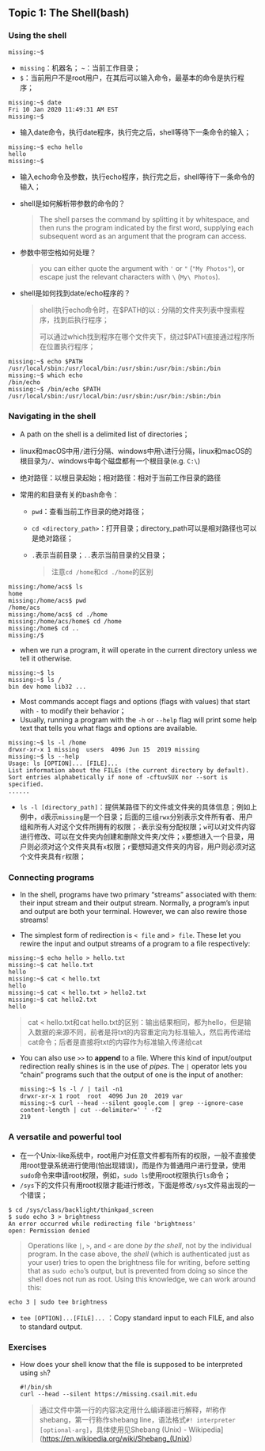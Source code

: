 ## Topic 1: The Shell(bash)

### Using the shell

```
missing:~$ 
```

- `missing`：机器名；	`~`：当前工作目录；	
- `$`：当前用户不是root用户，在其后可以输入命令，最基本的命令是执行程序；

```
missing:~$ date
Fri 10 Jan 2020 11:49:31 AM EST
missing:~$ 
```

- 输入date命令，执行date程序，执行完之后，shell等待下一条命令的输入；

```
missing:~$ echo hello
hello
missing:~$ 
```

- 输入echo命令及参数，执行echo程序，执行完之后，shell等待下一条命令的输入；

- shell是如何解析带参数的命令的？

  > The shell parses the command by splitting it by whitespace, and then runs the program indicated by the first word, supplying each subsequent word as an argument that the program can access.

- 参数中带空格如何处理？

  > you can either quote the argument with `'` or `"` (`"My Photos"`), or escape just the relevant characters with `\` (`My\ Photos`).

- shell是如何找到date/echo程序的？

  > shell执行echo命令时，在$PATH的以 : 分隔的文件夹列表中搜索程序，找到后执行程序；
  >
  > 可以通过which找到程序在哪个文件夹下，绕过$PATH直接通过程序所在位置执行程序；

```
missing:~$ echo $PATH
/usr/local/sbin:/usr/local/bin:/usr/sbin:/usr/bin:/sbin:/bin
missing:~$ which echo
/bin/echo
missing:~$ /bin/echo $PATH
/usr/local/sbin:/usr/local/bin:/usr/sbin:/usr/bin:/sbin:/bin
```

### Navigating in the shell

- A path on the shell is a delimited list of directories；

- linux和macOS中用`/`进行分隔、windows中用`\`进行分隔，linux和macOS的根目录为`/`、windows中每个磁盘都有一个根目录(e.g. `C:\`)

- 绝对路径：以根目录起始；相对路径：相对于当前工作目录的路径

- 常用的和目录有关的bash命令：

  - `pwd`：查看当前工作目录的绝对路径；

  - `cd <directory_path>`：打开目录；directory_path可以是相对路径也可以是绝对路径；

  - `.`表示当前目录；`..`表示当前目录的父目录；

    > 注意`cd /home`和`cd ./home`的区别

```
missing:/home/acs$ ls
home
missing:/home/acs$ pwd
/home/acs
missing:/home/acs$ cd ./home
missing:/home/acs/home$ cd /home
missing:/home$ cd ..
missing:/$
```



- when we run a program, it will operate in the current directory unless we tell it otherwise.

```
missing:~$ ls
missing:~$ ls /
bin dev home lib32 ...
```

- Most commands accept flags and options (flags with values) that start with `-` to modify their behavior；
- Usually, running a program with the `-h` or `--help` flag will print some help text that tells you what flags and options are available.

```
missing:~$ ls -l /home
drwxr-xr-x 1 missing  users  4096 Jun 15  2019 missing
missing:~$ ls --help
Usage: ls [OPTION]... [FILE]...
List information about the FILEs (the current directory by default).
Sort entries alphabetically if none of -cftuvSUX nor --sort is specified.
......
```

- `ls -l [directory_path]`：提供某路径下的文件或文件夹的具体信息；例如上例中，`d`表示`missing`是一个目录；后面的三组`rwx`分别表示文件所有者、用户组和所有人对这个文件所拥有的权限；`-`表示没有分配权限；`w`可以对文件内容进行修改、可以在文件夹内创建和删除文件夹/文件；`x`要想进入一个目录，用户则必须对这个文件夹具有`x`权限；`r`要想知道文件夹的内容，用户则必须对这个文件夹具有`r`权限；



### Connecting programs

- In the shell, programs have two primary “streams” associated with them: their input stream and their output stream. Normally, a program’s input and output are both your terminal. However, we can also rewire those streams!

-  The simplest form of redirection is `< file` and `> file`. These let you rewire the input and output streams of a program to a file respectively:

  ```
  missing:~$ echo hello > hello.txt
  missing:~$ cat hello.txt
  hello
  missing:~$ cat < hello.txt
  hello
  missing:~$ cat < hello.txt > hello2.txt
  missing:~$ cat hello2.txt
  hello
  ```

  > cat < hello.txt和cat hello.txt的区别：输出结果相同，都为hello，但是输入数据的来源不同，前者是将txt的内容重定向为标准输入，然后再传递给cat命令；后者是直接将txt的内容作为标准输入传递给cat

- You can also use `>>` to **append** to a file. Where this kind of input/output redirection really shines is in the use of *pipes*. The `|` operator lets you “chain” programs such that the output of one is the input of another:

  ```
  missing:~$ ls -l / | tail -n1
  drwxr-xr-x 1 root  root  4096 Jun 20  2019 var
  missing:~$ curl --head --silent google.com | grep --ignore-case content-length | cut --delimiter=' ' -f2
  219
  ```



### A versatile and powerful tool

- 在一个Unix-like系统中，root用户对任意文件都有所有的权限，一般不直接使用root登录系统进行使用(怕出现错误)，而是作为普通用户进行登录，使用`sudo`命令来申请root权限，例如，`sudo ls`使用root权限执行`ls`命令；
- `/sys`下的文件只有用root权限才能进行修改，下面是修改`/sys`文件易出现的一个错误；

```
$ cd /sys/class/backlight/thinkpad_screen
$ sudo echo 3 > brightness
An error occurred while redirecting file 'brightness'
open: Permission denied
```

>Operations like `|`, `>`, and `<` are done *by the shell*, not by the individual program. In the case above, the *shell* (which is authenticated just as your user) tries to open the brightness file for writing, before setting that as `sudo echo`’s output, but is prevented from doing so since the shell does not run as root. Using this knowledge, we can work around this:

```
echo 3 | sudo tee brightness
```

- `tee [OPTION]...[FILE]...` ：Copy standard input to each FILE, and also to standard output.



### Exercises

- How does your shell know that the file is supposed to be interpreted using `sh`?

  ```
  #!/bin/sh
  curl --head --silent https://missing.csail.mit.edu
  ```

  > 通过文件中第一行的内容决定用什么编译器进行解释，#!称作shebang，第一行称作shebang line，语法格式`#! interpreter [optional-arg]`，具体使用见Shebang (Unix) - Wikipedia](https://en.wikipedia.org/wiki/Shebang_(Unix))

